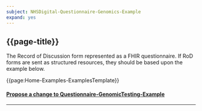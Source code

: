 ```yaml
---
subject: NHSDigital-Questionnaire-Genomics-Example 
expand: yes
---
```



## {{page-title}}

The Record of Discussion form represented as a FHIR questionnaire. If RoD forms are sent as structured resources, they should be based upon the example below.

{{page:Home-Examples-ExamplesTemplate}}


<div id="Feedback" class="tabcontent">
<h4><a href='https://simplifier.net/NHS-Digital-FHIR-Genomics-Implementation-Guide/NHSDigital-Questionnaire-Genomics-Example/~issues?level=File' target="_blank">Propose a change to Questionnaire-GenomicTesting-Example </a></h4>
</div>

---
